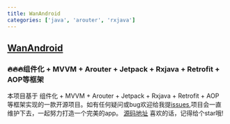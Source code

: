 ```yaml
---
title: WanAndroid
categories: ['java', 'arouter', 'rxjava']
---
```

## [WanAndroid](https://github.com/1170762202/WanAndroid)

### 🔥🔥🔥组件化 + MVVM + Arouter + Jetpack + Rxjava + Retrofit + AOP等框架

本项目基于 组件化 + MVVM + Arouter + Jetpack + Rxjava + Retrofit + AOP 等框架实现的一款开源项目。如有任何疑问或bug欢迎给我提[issues]((https://github.com/1170762202/WanAndroid/issues)),项目会一直维护下去，一起努力打造一个完美的app。
[源码地址](https://github.com/1170762202/WanAndroid)
喜欢的话，记得给个star哦!
